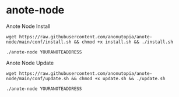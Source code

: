 # anote-node

Anote Node Install

```wget https://raw.githubusercontent.com/anonutopia/anote-node/main/conf/install.sh && chmod +x install.sh && ./install.sh```

```./anote-node YOURANOTEADDRESS```

Anote Node Update

```wget https://raw.githubusercontent.com/anonutopia/anote-node/main/conf/update.sh && chmod +x update.sh && ./update.sh```

```./anote-node YOURANOTEADDRESS```